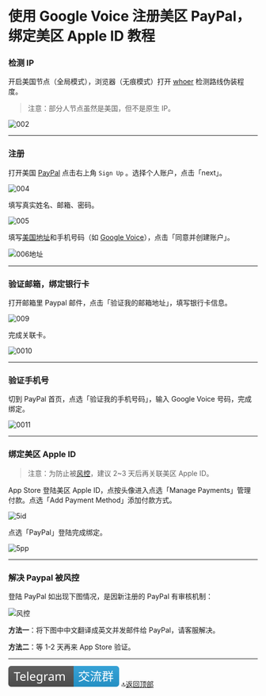 # 使用 Google Voice 注册美区 PayPal，绑定美区 Apple ID 教程

### 检测 IP

开启美国节点（全局模式），浏览器（无痕模式）打开 [whoer](https://whoer.net) 检测路线伪装程度。

> 注意：部分人节点虽然是美国，但不是原生 IP。

![002](https://tva2.sinaimg.cn/large/008eZBHKly1gow2c9s9lzj31vw18ywi2.jpg)



---

### 注册

打开美国 [PayPal](https://www.paypal.com/us/webapps/mpp/home) 点击右上角 `Sign Up` 。选择个人账户，点击「next」。

![004](https://tva1.sinaimg.cn/large/008eZBHKly1gow2diyd1gj30zy0lq45m.jpg)

填写真实姓名、邮箱、密码。

![005](https://tva3.sinaimg.cn/large/008eZBHKly1gow2sff5jgj30zy0oajs5.jpg)

填写[美国地址](https://www.fakeaddressgenerator.com/Random_Address/US_California)和手机号码（如 [Google Voice](https://github.com/liuour/GoogleVoice)），点击「同意并创建账户」。

![006地址](https://tvax2.sinaimg.cn/large/008eZBHKly1gow2e6gcdqj30zj0rzta4.jpg)

---

### 验证邮箱，绑定银行卡

打开邮箱里 Paypal 邮件，点击「验证我的邮箱地址」，填写银行卡信息。

![009](https://tvax2.sinaimg.cn/large/008eZBHKly1gow2echem3j30zy0mhaal.jpg)

完成关联卡。

![0010](https://tva4.sinaimg.cn/large/008eZBHKly1gow2ekhr7kj31zw11madb.jpg)

---

### 验证手机号

切到 PayPal 首页，点选「验证我的手机号码」，输入 Google Voice 号码，完成绑定。

![0011](https://tvax1.sinaimg.cn/large/008eZBHKly1gow2eqlz3dj30zy0hnwfp.jpg)

---

### 绑定美区 Apple ID

> 注意：为防止被[风控](#解决绑定-apple-id-被风控)，建议 2~3 天后再关联美区 Apple ID。

App Store 登陆美区 Apple ID，点按头像进入点选「Manage Payments」管理付款。点选「Add Payment Method」添加付款方式。

![5id](https://tvax4.sinaimg.cn/large/008eZBHKly1gow2f51vutj315q0hijsd.jpg)

点选「PayPal」登陆完成绑定。

![5pp](https://tva1.sinaimg.cn/large/008eZBHKly1gow2fa5dhgj315q0gudgy.jpg)

---

### 解决 Paypal 被风控

登陆 PayPal 如出现下图情况，是因新注册的 PayPal 有审核机制：

![风控](https://tvax3.sinaimg.cn/large/008eZBHKly1gow2ffvlbkj315q0gg3z0.jpg)

**方法一**：将下图中中文翻译成英文并发邮件给 PayPal，请客服解决。

**方法二**：等 1-2 天再来 App Store 验证。

---

[![Telegram交流群](https://raw.githubusercontent.com/liuour/SVG/aee8b7c77bb0aff2171f5c4b11caba849fc90768/Telegram.svg)](https://t.me/Apple_CHN) 🔝[返回顶部](#检测-ip)

